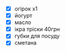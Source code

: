 - [x] огірок х1
- [x] йогурт
- [x] масло 
- [x] ікра тріски 40грн
- [x] губки для посуду
- [x] сметана